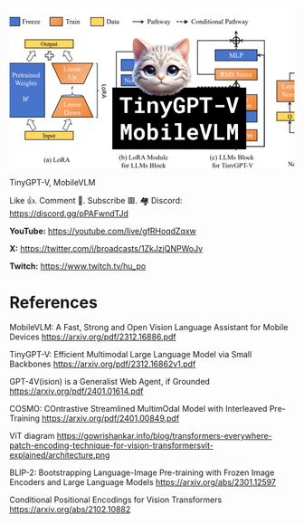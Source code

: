 ![](thumbnails/06.01.2024.png)

TinyGPT-V, MobileVLM

Like 👍. Comment 💬. Subscribe 🟥.
🏘 Discord: https://discord.gg/pPAFwndTJd

**YouTube:** https://youtube.com/live/gfRHoqdZqxw

**X:** https://twitter.com/i/broadcasts/1ZkJzjQNPWoJv

**Twitch:** https://www.twitch.tv/hu_po


# References

MobileVLM: A Fast, Strong and Open Vision Language Assistant for Mobile Devices
https://arxiv.org/pdf/2312.16886.pdf

TinyGPT-V: Efficient Multimodal Large Language Model via Small Backbones
https://arxiv.org/pdf/2312.16862v1.pdf

GPT-4V(ision) is a Generalist Web Agent, if Grounded
https://arxiv.org/pdf/2401.01614.pdf

COSMO: COntrastive Streamlined MultimOdal Model with Interleaved Pre-Training
https://arxiv.org/pdf/2401.00849.pdf

ViT diagram
https://gowrishankar.info/blog/transformers-everywhere-patch-encoding-technique-for-vision-transformersvit-explained/architecture.png

BLIP-2: Bootstrapping Language-Image Pre-training with Frozen Image Encoders and Large Language Models
https://arxiv.org/abs/2301.12597

Conditional Positional Encodings for Vision Transformers
https://arxiv.org/abs/2102.10882

